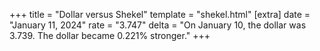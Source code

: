 +++
title = "Dollar versus Shekel"
template = "shekel.html"
[extra]
date = "January 11, 2024"
rate = "3.747"
delta = "On January 10, the dollar was 3.739. The dollar became 0.221% stronger."
+++
